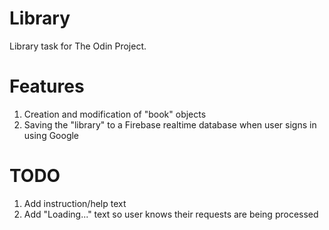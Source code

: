 # Library

Library task for The Odin Project.

# Features

1. Creation and modification of "book" objects
2. Saving the "library" to a Firebase realtime database when user signs in using Google

# TODO

1. Add instruction/help text
2. Add "Loading..." text so user knows their requests are being processed

